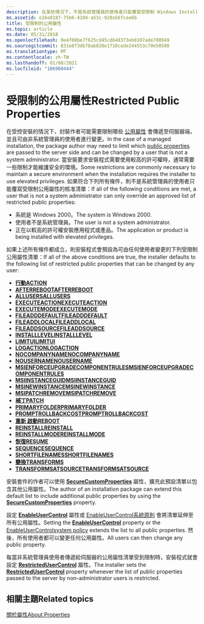 ```yaml
---
description: 在某些情況下，不是系統管理員的使用者只能覆寫受限制 Windows Installer 公用屬性的核准清單。
ms.assetid: e16e8187-75b6-4104-a53c-928a56fcee6b
title: 受限制的公用屬性
ms.topic: article
ms.date: 05/31/2018
ms.openlocfilehash: 0e4f08be7f625cd45cdb48373eb0107ade708949
ms.sourcegitcommit: 831e8f3db78ab820e1710cede244553c70e50500
ms.translationtype: MT
ms.contentlocale: zh-TW
ms.lasthandoff: 01/08/2021
ms.locfileid: "106980444"
---
```

# <a name="restricted-public-properties"></a><span data-ttu-id="f0bf4-103">受限制的公用屬性</span><span class="sxs-lookup"><span data-stu-id="f0bf4-103">Restricted Public Properties</span></span>

<span data-ttu-id="f0bf4-104">在受控安裝的情況下，封裝作者可能需要限制哪些 [公用屬性](public-properties.md) 會傳遞至伺服器端，並且可由非系統管理員的使用者進行變更。</span><span class="sxs-lookup"><span data-stu-id="f0bf4-104">In the case of a managed installation, the package author may need to limit which [public properties](public-properties.md) are passed to the server side and can be changed by a user that is not a system administrator.</span></span> <span data-ttu-id="f0bf4-105">當安裝要求安裝程式需要使用較高的許可權時，通常需要一些限制才能維護安全的環境。</span><span class="sxs-lookup"><span data-stu-id="f0bf4-105">Some restrictions are commonly necessary to maintain a secure environment when the installation requires the installer to use elevated privileges.</span></span> <span data-ttu-id="f0bf4-106">如果符合下列所有條件，則不是系統管理員的使用者只能覆寫受限制公用屬性的核准清單：</span><span class="sxs-lookup"><span data-stu-id="f0bf4-106">If all of the following conditions are met, a user that is not a system administrator can only override an approved list of restricted public properties:</span></span>

-   <span data-ttu-id="f0bf4-107">系統是 Windows 2000。</span><span class="sxs-lookup"><span data-stu-id="f0bf4-107">The system is Windows 2000.</span></span>
-   <span data-ttu-id="f0bf4-108">使用者不是系統管理員。</span><span class="sxs-lookup"><span data-stu-id="f0bf4-108">The user is not a system administrator.</span></span>
-   <span data-ttu-id="f0bf4-109">正在以較高的許可權安裝應用程式或產品。</span><span class="sxs-lookup"><span data-stu-id="f0bf4-109">The application or product is being installed with elevated privileges.</span></span>

<span data-ttu-id="f0bf4-110">如果上述所有條件都成立，則安裝程式會預設為可由任何使用者變更的下列受限制公用屬性清單：</span><span class="sxs-lookup"><span data-stu-id="f0bf4-110">If all of the above conditions are true, the installer defaults to the following list of restricted public properties that can be changed by any user:</span></span>

-   [<span data-ttu-id="f0bf4-111">**行動**</span><span class="sxs-lookup"><span data-stu-id="f0bf4-111">**ACTION**</span></span>](action.md)
-   [<span data-ttu-id="f0bf4-112">**AFTERREBOOT**</span><span class="sxs-lookup"><span data-stu-id="f0bf4-112">**AFTERREBOOT**</span></span>](afterreboot.md)
-   [<span data-ttu-id="f0bf4-113">**ALLUSERS**</span><span class="sxs-lookup"><span data-stu-id="f0bf4-113">**ALLUSERS**</span></span>](allusers.md)
-   [<span data-ttu-id="f0bf4-114">**EXECUTEACTION**</span><span class="sxs-lookup"><span data-stu-id="f0bf4-114">**EXECUTEACTION**</span></span>](executeaction.md)
-   [<span data-ttu-id="f0bf4-115">**EXECUTEMODE**</span><span class="sxs-lookup"><span data-stu-id="f0bf4-115">**EXECUTEMODE**</span></span>](executemode.md)
-   [<span data-ttu-id="f0bf4-116">**FILEADDDEFAULT**</span><span class="sxs-lookup"><span data-stu-id="f0bf4-116">**FILEADDDEFAULT**</span></span>](fileadddefault.md)
-   [<span data-ttu-id="f0bf4-117">**FILEADDLOCAL**</span><span class="sxs-lookup"><span data-stu-id="f0bf4-117">**FILEADDLOCAL**</span></span>](fileaddlocal.md)
-   [<span data-ttu-id="f0bf4-118">**FILEADDSOURCE**</span><span class="sxs-lookup"><span data-stu-id="f0bf4-118">**FILEADDSOURCE**</span></span>](fileaddsource.md)
-   [<span data-ttu-id="f0bf4-119">**INSTALLLEVEL**</span><span class="sxs-lookup"><span data-stu-id="f0bf4-119">**INSTALLLEVEL**</span></span>](installlevel.md)
-   [<span data-ttu-id="f0bf4-120">**LIMITUI**</span><span class="sxs-lookup"><span data-stu-id="f0bf4-120">**LIMITUI**</span></span>](limitui.md)
-   [<span data-ttu-id="f0bf4-121">**LOGACTION**</span><span class="sxs-lookup"><span data-stu-id="f0bf4-121">**LOGACTION**</span></span>](logaction.md)
-   [<span data-ttu-id="f0bf4-122">**NOCOMPANYNAME**</span><span class="sxs-lookup"><span data-stu-id="f0bf4-122">**NOCOMPANYNAME**</span></span>](nocompanyname.md)
-   [<span data-ttu-id="f0bf4-123">**NOUSERNAME**</span><span class="sxs-lookup"><span data-stu-id="f0bf4-123">**NOUSERNAME**</span></span>](nousername.md)
-   [<span data-ttu-id="f0bf4-124">**MSIENFORCEUPGRADECOMPONENTRULES**</span><span class="sxs-lookup"><span data-stu-id="f0bf4-124">**MSIENFORCEUPGRADECOMPONENTRULES**</span></span>](msienforceupgradecomponentrules.md)
-   [<span data-ttu-id="f0bf4-125">**MSIINSTANCEGUID**</span><span class="sxs-lookup"><span data-stu-id="f0bf4-125">**MSIINSTANCEGUID**</span></span>](msiinstanceguid.md)
-   [<span data-ttu-id="f0bf4-126">**MSINEWINSTANCE**</span><span class="sxs-lookup"><span data-stu-id="f0bf4-126">**MSINEWINSTANCE**</span></span>](msinewinstance.md)
-   [<span data-ttu-id="f0bf4-127">**MSIPATCHREMOVE**</span><span class="sxs-lookup"><span data-stu-id="f0bf4-127">**MSIPATCHREMOVE**</span></span>](msipatchremove.md)
-   [<span data-ttu-id="f0bf4-128">**補丁**</span><span class="sxs-lookup"><span data-stu-id="f0bf4-128">**PATCH**</span></span>](patch.md)
-   [<span data-ttu-id="f0bf4-129">**PRIMARYFOLDER**</span><span class="sxs-lookup"><span data-stu-id="f0bf4-129">**PRIMARYFOLDER**</span></span>](primaryfolder.md)
-   [<span data-ttu-id="f0bf4-130">**PROMPTROLLBACKCOST**</span><span class="sxs-lookup"><span data-stu-id="f0bf4-130">**PROMPTROLLBACKCOST**</span></span>](promptrollbackcost.md)
-   [<span data-ttu-id="f0bf4-131">**重新 啟動**</span><span class="sxs-lookup"><span data-stu-id="f0bf4-131">**REBOOT**</span></span>](reboot.md)
-   [<span data-ttu-id="f0bf4-132">**REINSTALL**</span><span class="sxs-lookup"><span data-stu-id="f0bf4-132">**REINSTALL**</span></span>](reinstall.md)
-   [<span data-ttu-id="f0bf4-133">**REINSTALLMODE**</span><span class="sxs-lookup"><span data-stu-id="f0bf4-133">**REINSTALLMODE**</span></span>](reinstallmode.md)
-   [<span data-ttu-id="f0bf4-134">**恢復**</span><span class="sxs-lookup"><span data-stu-id="f0bf4-134">**RESUME**</span></span>](resume.md)
-   [<span data-ttu-id="f0bf4-135">**SEQUENCE**</span><span class="sxs-lookup"><span data-stu-id="f0bf4-135">**SEQUENCE**</span></span>](sequence.md)
-   [<span data-ttu-id="f0bf4-136">**SHORTFILENAMES**</span><span class="sxs-lookup"><span data-stu-id="f0bf4-136">**SHORTFILENAMES**</span></span>](shortfilenames.md)
-   [<span data-ttu-id="f0bf4-137">**變換**</span><span class="sxs-lookup"><span data-stu-id="f0bf4-137">**TRANSFORMS**</span></span>](transforms.md)
-   [<span data-ttu-id="f0bf4-138">**TRANSFORMSATSOURCE**</span><span class="sxs-lookup"><span data-stu-id="f0bf4-138">**TRANSFORMSATSOURCE**</span></span>](transformsatsource.md)

<span data-ttu-id="f0bf4-139">安裝套件的作者可以使用 [**SecureCustomProperties**](securecustomproperties.md) 屬性，擴充此預設清單以包含其他公用屬性。</span><span class="sxs-lookup"><span data-stu-id="f0bf4-139">The author of an installation package can extend this default list to include additional public properties by using the [**SecureCustomProperties**](securecustomproperties.md) property.</span></span>

<span data-ttu-id="f0bf4-140">設定 [**EnableUserControl**](-enableusercontrol.md) 屬性或 [EnableUserControl](enableusercontrol.md)[系統原則](system-policy.md) 會將清單延伸至所有公用屬性。</span><span class="sxs-lookup"><span data-stu-id="f0bf4-140">Setting the [**EnableUserControl**](-enableusercontrol.md) property or the [EnableUserControl](enableusercontrol.md)[system policy](system-policy.md) extends the list to all public properties.</span></span> <span data-ttu-id="f0bf4-141">然後，所有使用者都可以變更任何公用屬性。</span><span class="sxs-lookup"><span data-stu-id="f0bf4-141">All users can then change any public property.</span></span>

<span data-ttu-id="f0bf4-142">每當非系統管理員使用者傳遞給伺服器的公用屬性清單受到限制時，安裝程式就會設定 [**RestrictedUserControl**](restrictedusercontrol.md) 屬性。</span><span class="sxs-lookup"><span data-stu-id="f0bf4-142">The installer sets the [**RestrictedUserControl**](restrictedusercontrol.md) property whenever the list of public properties passed to the server by non-administrator users is restricted.</span></span>

## <a name="related-topics"></a><span data-ttu-id="f0bf4-143">相關主題</span><span class="sxs-lookup"><span data-stu-id="f0bf4-143">Related topics</span></span>

<dl> <dt>

[<span data-ttu-id="f0bf4-144">關於屬性</span><span class="sxs-lookup"><span data-stu-id="f0bf4-144">About Properties</span></span>](about-properties.md)
</dt> </dl>

 

 



